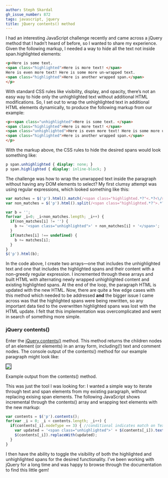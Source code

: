 ```yaml
---
author: Steph Skardal
gh_issue_number: 872
tags: javascript, jquery
title: jQuery contents() method
---
```


I had an interesting JavaScript challenge recently and came across a jQuery method that I hadn’t heard of before, so I wanted to share my experience. Given the following markup, I needed a way to hide all the text not inside span.highlighted elements:

```html
<p>Here is some text. 
<span class="highlighted">Here is more text! </span>
Here is even more text! Here is some more un-wrapped text. 
<span class="highlighted">Here is another wrapped span.</span>
</p>
```

With standard CSS rules like visibility, display, and opacity, there’s not an easy way to hide only the unhighlighted text without additional HTML modifications. So, I set out to wrap the unhighlighted text in additional HTML elements dynamically, to produce the following markup from our example:

```html
<p><span class="unhighlighted">Here is some text. </span>
<span class="highlighted">Here is more text! </span>
<span class="unhighlighted">Here is even more text! Here is some more un-wrapped text. </span>
<span class="highlighted">Here is another wrapped span.</span>
</p>
```

With the markup above, the CSS rules to hide the desired spans would look something like:

```css
p span.unhighlighted { display: none; }
p span.highlighted { display: inline-block; }
```

The challenge was how to wrap the unwrapped text inside the paragraph without having any DOM elements to select? My first clumsy attempt was using regular expressions, which looked something like this:

```javascript
var matches = $('p').html().match(/<span class="highlighted.*?"<.*?<\/span>/g);
var non_matches = $('p').html().split(/<span class="highlighted.*?">.*?<\/span>/);

var b = '';
for(var _i=0; _i<non_matches.length; _i++) {
  if(non_matches[i] != '') {
    b += '<span class="unhighlighted">' + non_matches[i] + '</span>';
  }
  if(matches[i] !== undefined) {
    b += matches[i];
  }
}
$('p').html(b);
```

In the code above, I create two arrays—​one that includes the unhighlighted text and one that includes the highlighted spans and their content with a non-greedy regular expression. I incremented through these arrays and built HTML with alternating newly wrapped unhighlighted content and existing highlighted spans. At the end of the loop, the paragraph HTML is updated with the new HTML. Now, there are quite a few edge cases with this method which needed to be addressed **and** the bigger issue I came across was that the highlighted spans were being rewritten, so any important data tied to the overwritten highlighted spans was lost with the HTML update. I felt that this implementation was overcomplicated and went in search of something more simple.

### jQuery contents()

Enter the [jQuery.contents()](https://api.jquery.com/contents/) method. This method returns the children nodes of an element (or elements) in an array form, including(!) text and comment nodes. The console output of the contents() method for our example paragraph might look like:

<img src="/blog/2013/11/04/jquery-contents-method/image-0.png" style="border:1px solid #000;"/>

Example output from the contents() method.

This was just the tool I was looking for: I wanted a simple way to iterate through text and span elements from my existing paragraph, without replacing exising span elements. The following JavaScript shows incremental through the contents() array and wrapping text elements with the new markup:

```javascript
var contents = $('p').contents();
for(var _i = 0; _i < contents.length; _i++) {
  if(contents[_i].nodeType == 3) { //conditional indicates match on TextNode
    var updated = '<span class="unhighlighted">' + $(contents[_i]).text() + '</span>';
    $(contents[_i]).replaceWith(updated); 
  }
}
```

I then have the ability to toggle the visibility of both the highlighted and unhighlighted spans for the desired functionality. I’ve been working with jQuery for a long time and was happy to browse through the documentation to find this little gem!

